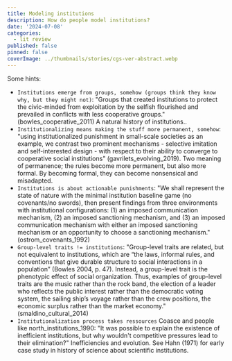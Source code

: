 ```yaml
---
title: Modeling institutions
description: How do people model institutions?
date: '2024-07-08'
categories:
  - lit review
published: false
pinned: false
coverImage: ../thumbnails/stories/cgs-ver-abstract.webp
---
```


Some hints:

  - `Institutions emerge from groups, somehow (groups think they know why, but they might not)`: "Groups that created institutions to protect the civic-minded from exploitation by the selfish flourished and prevailed in conflicts with less cooperative groups." (bowles_cooperative_2011) A natural history of institutions..
  - `Institutionalizing means making the stuff more permanent, somehow`: "using institutionalized punishment in small-scale societies as an example, we contrast two prominent mechanisms - selective imitation and self-interested design - with respect to their ability to converge to cooperative social institutions" (gavrilets_evolving_2019). Two meaning of permanence; the rules become more permanent, but also more formal. By becoming formal, they can become nonsensical and misadapted.
  - `Institutions is about actionable punishments`: "We shall represent the state of nature with the minimal institution baseline game (no covenants/no swords), then present findings from three environments with institutional configurations: (1) an imposed communication mechanism, (2) an imposed sanctioning mechanism, and (3) an imposed communication mechanism with either an imposed sanctioning mechanism or an opportunity to choose a sanctioning mechanism." (ostrom_covenants_1992)
  - `Group-level traits != institutions`: "Group-level traits are related, but not equivalent to institutions, which are “the laws, informal rules, and conventions that give durable structure to social interactions in a population” (Bowles 2004, p. 47). Instead, a group-level trait is the phenotypic effect of social organization. Thus, examples of group-level traits are the music rather than the rock band, the election of a leader who reflects the public interest rather than the democratic voting system, the sailing ship’s voyage rather than the crew positions, the economic surplus rather than the market economy." (smaldino_cultural_2014)
  - `Institutionalization process takes ressources` Coasce and people like north_institutions_1990: "It was possible to explain the existence of inefficient institutions, but why wouldn't competitive pressures lead to their elimination?" Inefficiencies and evolution. See Hahn (1971) for early case study in history of science about scientific institutions.